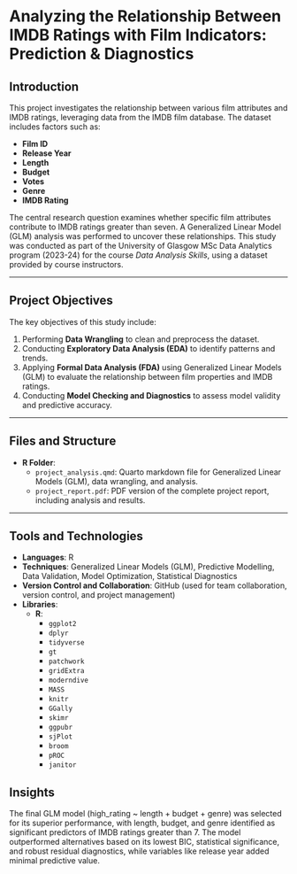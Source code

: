 # Analyzing the Relationship Between IMDB Ratings with Film Indicators: Prediction & Diagnostics

## Introduction
This project investigates the relationship between various film attributes and IMDB ratings, leveraging data from the IMDB film database. The dataset includes factors such as:
- **Film ID**  
- **Release Year**  
- **Length**  
- **Budget**  
- **Votes**  
- **Genre**  
- **IMDB Rating**  

The central research question examines whether specific film attributes contribute to IMDB ratings greater than seven. A Generalized Linear Model (GLM) analysis was performed to uncover these relationships. This study was conducted as part of the University of Glasgow MSc Data Analytics program (2023-24) for the course *Data Analysis Skills*, using a dataset provided by course instructors.

---

## Project Objectives
The key objectives of this study include:
1. Performing **Data Wrangling** to clean and preprocess the dataset.  
2. Conducting **Exploratory Data Analysis (EDA)** to identify patterns and trends.  
3. Applying **Formal Data Analysis (FDA)** using Generalized Linear Models (GLM) to evaluate the relationship between film properties and IMDB ratings.  
4. Conducting **Model Checking and Diagnostics** to assess model validity and predictive accuracy.

---

## Files and Structure

- **R Folder**:  
  - `project_analysis.qmd`: Quarto markdown file for Generalized Linear Models (GLM), data wrangling, and analysis.  
  - `project_report.pdf`: PDF version of the complete project report, including analysis and results.  
---

## Tools and Technologies

- **Languages**: R  
- **Techniques**: Generalized Linear Models (GLM), Predictive Modelling, Data Validation, Model Optimization, Statistical Diagnostics
- **Version Control and Collaboration**: GitHub (used for team collaboration, version control, and project management)   
- **Libraries**:  
  - **R**:  
    - `ggplot2`  
    - `dplyr`  
    - `tidyverse`  
    - `gt`  
    - `patchwork`  
    - `gridExtra`  
    - `moderndive`  
    - `MASS`  
    - `knitr`  
    - `GGally`  
    - `skimr`  
    - `ggpubr`  
    - `sjPlot`  
    - `broom`  
    - `pROC`  
    - `janitor`

## Insights

The final GLM model (high_rating ~ length + budget + genre) was selected for its superior performance, with length, budget, and genre identified as significant predictors of IMDB ratings greater than 7. The model outperformed alternatives based on its lowest BIC, statistical significance, and robust residual diagnostics, while variables like release year added minimal predictive value.

